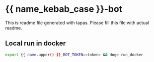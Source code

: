 # {{ name_kebab_case }}-bot

This is readme file generated with tapas.
Please fill this file with actual readme.

## Local run in docker

```sh
export {{ name.upper() }}_BOT_TOKEN=<token> && doge run_docker
```